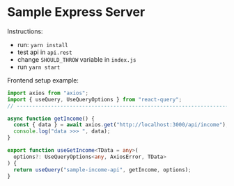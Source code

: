 # Sample Express Server

Instructions:

- run: `yarn install`
- test api in `api.rest`
- change `SHOULD_THROW` variable in `index.js`
- run `yarn start`

Frontend setup example:

```ts
import axios from "axios";
import { useQuery, UseQueryOptions } from "react-query";
// ----------------------------------------------------------------------

async function getIncome() {
  const { data } = await axios.get("http://localhost:3000/api/income");
  console.log("data >>> ", data);
}

export function useGetIncome<TData = any>(
  options?: UseQueryOptions<any, AxiosError, TData>
) {
  return useQuery("sample-income-api", getIncome, options);
}
```
